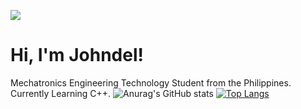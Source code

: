 ![](https://johndeltorrizo.github.io/Johndel-Torrizo/)
# Hi, I'm Johndel!

Mechatronics Engineering Technology Student from the Philippines.<br>
Currently Learning C++.
![Anurag's GitHub stats](https://github-readme-stats.vercel.app/api?username=JohndelTorrizo&theme=github_dark&show_icons=true)
[![Top Langs](https://github-readme-stats.vercel.app/api/top-langs/?username=JohndelTorrizo&theme=github_dark&layout=compact)](https://github.com/anuraghazra/github-readme-stats)


